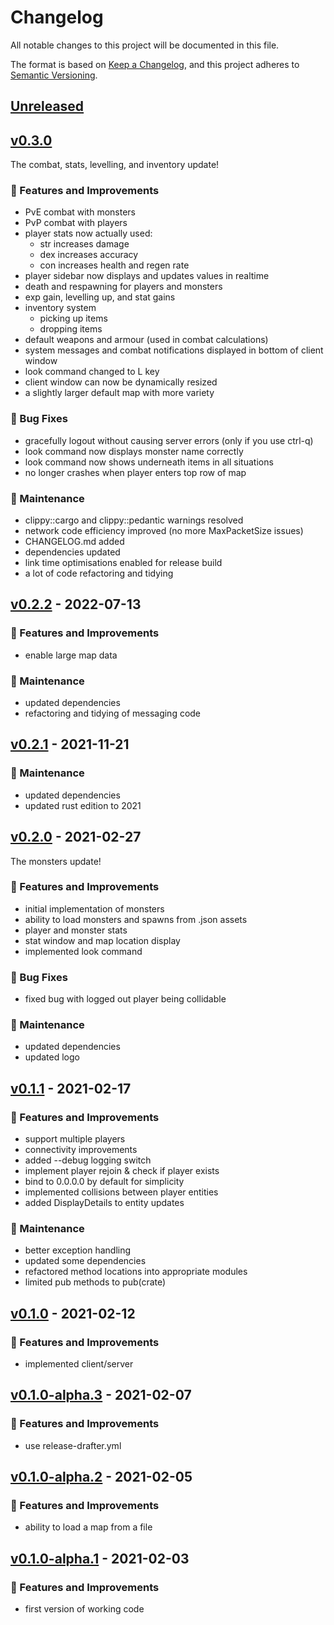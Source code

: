 # Changelog
All notable changes to this project will be documented in this file.

The format is based on [Keep a Changelog](https://keepachangelog.com/en/1.0.0/),
and this project adheres to [Semantic Versioning](https://semver.org/spec/v2.0.0.html).

## [Unreleased]

## [v0.3.0]
The combat, stats, levelling, and inventory update!
### 🚀 Features and Improvements
- PvE combat with monsters
- PvP combat with players
- player stats now actually used:
  - str increases damage
  - dex increases accuracy
  - con increases health and regen rate
- player sidebar now displays and updates values in realtime
- death and respawning for players and monsters
- exp gain, levelling up, and stat gains
- inventory system
  - picking up items
  - dropping items
- default weapons and armour (used in combat calculations)
- system messages and combat notifications displayed in bottom of client window
- look command changed to L key
- client window can now be dynamically resized
- a slightly larger default map with more variety

### 🐛 Bug Fixes
- gracefully logout without causing server errors (only if you use ctrl-q)
- look command now displays monster name correctly
- look command now shows underneath items in all situations
- no longer crashes when player enters top row of map

### 🧰 Maintenance
- clippy::cargo and clippy::pedantic warnings resolved
- network code efficiency improved (no more MaxPacketSize issues)
- CHANGELOG.md added
- dependencies updated
- link time optimisations enabled for release build
- a lot of code refactoring and tidying

## [v0.2.2] - 2022-07-13
### 🚀 Features and Improvements
- enable large map data

### 🧰 Maintenance
- updated dependencies
- refactoring and tidying of messaging code

## [v0.2.1] - 2021-11-21
### 🧰 Maintenance
- updated dependencies
- updated rust edition to 2021

## [v0.2.0] - 2021-02-27
The monsters update!
### 🚀 Features and Improvements
- initial implementation of monsters
- ability to load monsters and spawns from .json assets
- player and monster stats
- stat window and map location display
- implemented look command

### 🐛 Bug Fixes
- fixed bug with logged out player being collidable

### 🧰 Maintenance
- updated dependencies
- updated logo

## [v0.1.1] - 2021-02-17
### 🚀 Features and Improvements
- support multiple players
- connectivity improvements
- added --debug logging switch
- implement player rejoin & check if player exists
- bind to 0.0.0.0 by default for simplicity
- implemented collisions between player entities
- added DisplayDetails to entity updates

### 🧰 Maintenance
- better exception handling
- updated some dependencies
- refactored method locations into appropriate modules
- limited pub methods to pub(crate)

## [v0.1.0] - 2021-02-12
### 🚀 Features and Improvements
- implemented client/server

## [v0.1.0-alpha.3] - 2021-02-07
### 🚀 Features and Improvements
- use release-drafter.yml

## [v0.1.0-alpha.2] - 2021-02-05
### 🚀 Features and Improvements
- ability to load a map from a file

## [v0.1.0-alpha.1] - 2021-02-03
### 🚀 Features and Improvements
- first version of working code

[Unreleased]: https://github.com/pbellchambers/rustyhack-mmo/compare/v0.3.0...HEAD
[v0.3.0]: https://github.com/pbellchambers/rustyhack-mmo/compare/v0.2.2...v0.3.0
[v0.2.2]: https://github.com/pbellchambers/rustyhack-mmo/compare/v0.2.1...v0.2.2
[v0.2.1]: https://github.com/pbellchambers/rustyhack-mmo/compare/v0.2.0...v0.2.1
[v0.2.0]: https://github.com/pbellchambers/rustyhack-mmo/compare/v0.1.1...v0.2.0
[v0.1.1]: https://github.com/pbellchambers/rustyhack-mmo/compare/v0.1.0...v0.1.1
[v0.1.0]: https://github.com/pbellchambers/rustyhack-mmo/compare/v0.1.0-alpha.3...v0.1.0
[v0.1.0-alpha.3]: https://github.com/pbellchambers/rustyhack-mmo/compare/v0.1.0-alpha.2...v0.1.0-alpha.3
[v0.1.0-alpha.2]: https://github.com/pbellchambers/rustyhack-mmo/compare/v0.1.0-alpha.1...v0.1.0-alpha.2
[v0.1.0-alpha.1]: https://github.com/pbellchambers/rustyhack-mmo/releases/tag/v0.1.0-alpha.1